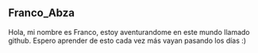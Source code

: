 ## Franco_Abza
Hola, mi nombre es Franco, estoy aventurandome en este mundo llamado github. Espero aprender de esto cada vez más vayan pasando los días :)
